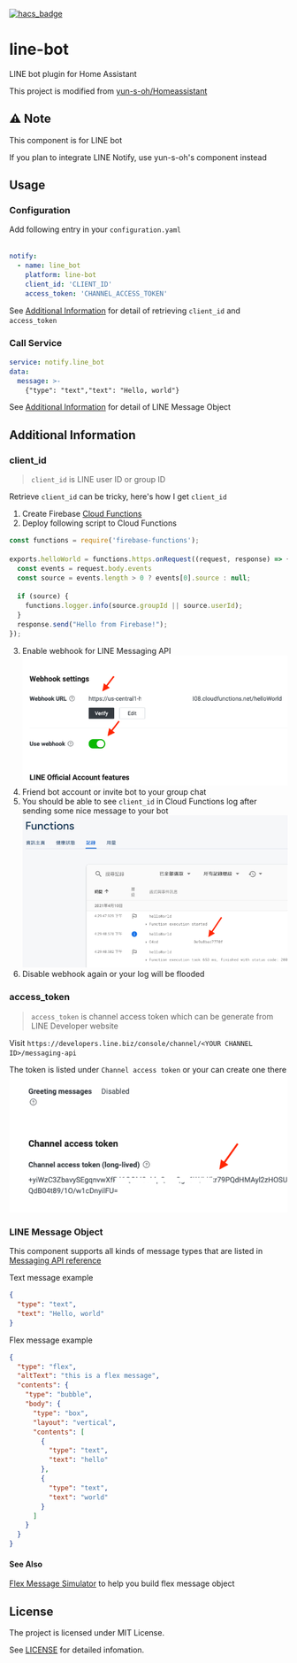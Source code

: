 [![hacs_badge](https://img.shields.io/badge/HACS-Custom-orange.svg?style=for-the-badge)](https://github.com/custom-components/hacs)

# line-bot

LINE bot plugin for Home Assistant

This project is modified from [yun-s-oh/Homeassistant](https://github.com/yun-s-oh/Homeassistant)

## ⚠ Note

This component is for LINE bot

If you plan to integrate LINE Notify, use yun-s-oh's component instead

## Usage

### Configuration

Add following entry in your `configuration.yaml`

```yaml

notify:
  - name: line_bot
    platform: line-bot
    client_id: 'CLIENT_ID'
    access_token: 'CHANNEL_ACCESS_TOKEN'  

```

See [Additional Information](#additional-information) for detail of retrieving `client_id` and `access_token`

### Call Service

```yaml
service: notify.line_bot
data:
  message: >-
    {"type": "text","text": "Hello, world"}
```

See [Additional Information](#additional-information) for detail of LINE Message Object


## Additional Information

### client_id

> `client_id` is LINE user ID or group ID

Retrieve `client_id` can be tricky, here's how I get `client_id`

1. Create Firebase [Cloud Functions](https://console.firebase.google.com/)
2. Deploy following script to Cloud Functions

```js
const functions = require('firebase-functions');

exports.helloWorld = functions.https.onRequest((request, response) => {
  const events = request.body.events
  const source = events.length > 0 ? events[0].source : null;

  if (source) {
    functions.logger.info(source.groupId || source.userId);
  }
  response.send("Hello from Firebase!");
});
```

3. Enable webhook for LINE Messaging API
![image](./assets/messaging-api-webhook.png)
4. Friend bot account or invite bot to your group chat
5. You should be able to see `client_id` in Cloud Functions log after sending some nice message to your bot
![image](./assets/cloud-functions-log.png)
6. Disable webhook again or your log will be flooded


### access_token

> `access_token` is channel access token which can be generate from LINE Developer website

Visit `https://developers.line.biz/console/channel/<YOUR CHANNEL ID>/messaging-api`

The token is listed under `Channel access token` or your can create one there
![image](./assets/line-access-token.png)

### LINE Message Object

This component supports all kinds of message types that are listed in [Messaging API reference](https://developers.line.biz/en/reference/messaging-api/#message-objects)

Text message example

```json
{
  "type": "text",
  "text": "Hello, world"
}
```

Flex message example

```json
{
  "type": "flex",
  "altText": "this is a flex message",
  "contents": {
    "type": "bubble",
    "body": {
      "type": "box",
      "layout": "vertical",
      "contents": [
        {
          "type": "text",
          "text": "hello"
        },
        {
          "type": "text",
          "text": "world"
        }
      ]
    }
  }
}
```

#### See Also

[Flex Message Simulator](https://developers.line.biz/flex-simulator/) to help you build flex message object

## License

The project is licensed under MIT License.

See [LICENSE](LICENSE) for detailed infomation.
